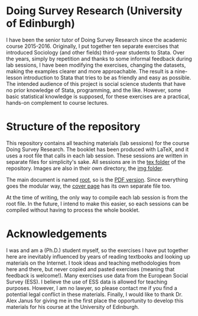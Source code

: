 # Doing Survey Research (University of Edinburgh)
I have been the senior tutor of Doing Survey Research since the academic course 2015-2016. Originally, I put together ten separate exercises that introduced Sociology (and other fields) third-year students to Stata. Over the years, simply by repetition and thanks to some informal feedback during lab sessions, I have been modifying the exercises, changing the datasets, making the examples clearer and more approachable. The result is a nine-lesson introduction to Stata that tries to be as friendly and easy as possible. The intended audience of this project is social science students that have no prior knowledge of Stata, programming, and the like. However, some basic statistical knowledge is supposed, for these exercises are a practical, hands-on complement to course lectures. 

# Structure of the repository
This repository contains all teaching materials (lab sessions) for the course Doing Survey Research. The booklet has been produced with LaTeX, and it uses a root file that calls in each lab session. These sessions are written in separate files for simplicity's sake. All sessions are in the [tex folder](https://github.com/Yuji-Shimohira-Calvo/DSR/tree/master/tex) of the repository. Images are also in their own directory, the [img folder](https://github.com/Yuji-Shimohira-Calvo/DSR/tree/master/img).

The main document is named [root](https://github.com/Yuji-Shimohira-Calvo/DSR/blob/master/root.tex), so is the [PDF version](https://github.com/Yuji-Shimohira-Calvo/DSR/blob/master/root.pdf). Since everything goes the modular way, the [cover page](https://github.com/Yuji-Shimohira-Calvo/DSR/blob/master/coverpage.tex) has its own separate file too.

At the time of writing, the only way to compile each lab session is from the root file. In the future, I intend to make this easier, so each sessions can be compiled without having to process the whole booklet.

# Acknowledgements
I was and am a (Ph.D.) student myself, so the exercises I have put together here are inevitably influenced by years of reading textbooks and looking up materials on the Internet. I took ideas and teaching methodologies from here and there, but never copied and pasted exercises (meaning that feedback is welcome!). Many exercises use data from the European Social Survey (ESS). I believe the use of ESS data is allowed for teaching purposes. However, I am no lawyer, so please contact me if you find a potential legal conflict in these materials. Finally, I would like to thank Dr. Alex Janus for giving me in the first place the opportunity to develop this materials for his course at the University of Edinburgh.
